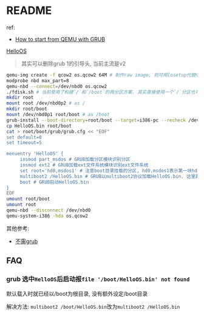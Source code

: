 # README
ref:
- [How to start from QEMU with GRUB](https://github.com/xymeng16/helloOS/blob/main/docs/using-qemu.md)

[HelloOS](https://gitee.com/lmos/cosmos/blob/master/lesson02/HelloOS)

> 其实可以删除grub 1的引导头, 当前主流是v2

```bash
qemu-img create -f qcow2 os.qcow2 64M # 制作raw image, 则可用losetup代替nbd
modprobe nbd max_part=8
qemu-nbd --connect=/dev/nbd0 os.qcow2
./fdisk.sh # 当前使用了构建`/`和`/boot`的两分区方案. 其实直接使用一个`/`分区也可以, 这里改为: `printf "o\nn\np\n1\n\n\nw\n" | fdisk helloOS.img`
mkdir root
mount root /dev/nbd0p2 # as /
mkdir root/boot
mount /dev/nbd0p1 root/boot # as /boot
grub-install --boot-directory=root/boot --target=i386-pc --recheck /dev/nbd0
cp HelloOS.bin root/boot
cat > root/boot/grub/grub.cfg << "EOF"
set default=0
set timeout=5

menuentry 'HelloOS' {
     insmod part_msdos # GRUB加载分区模块识别分区
     insmod ext2 # GRUB加载ext文件系统模块识别ext文件系统
     set root='hd0,msdos1' # 注意boot目录挂载的分区, hd0,msdos1表示第一块hd的第一个分区, grub标记分区从1开始
     multiboot2 /HelloOS.bin # GRUB以multiboot2协议加载HelloOS.bin. 这里路径不能用`/boot/HelloOS.bin`见`file '/boot/HelloOS.bin' not found`
     boot # GRUB启动HelloOS.bin
}
EOF
umount root/boot
umount root
qemu-nbd --disconnect /dev/nbd0
qemu-system-i386 -hda os.qcow2
```


其他参考:
- [不需grub](https://github.com/vizv/learn_os/blob/master/hello-os)


## FAQ
### grub 选中`HelloOS`后启动报`file '/boot/HelloOS.bin' not found`
默认载入时就已经以/boot为根目录, 没有额外设定/boot目录

解决方法: `multiboot2 /boot/HelloOS.bin`改为`multiboot2 /HelloOS.bin`